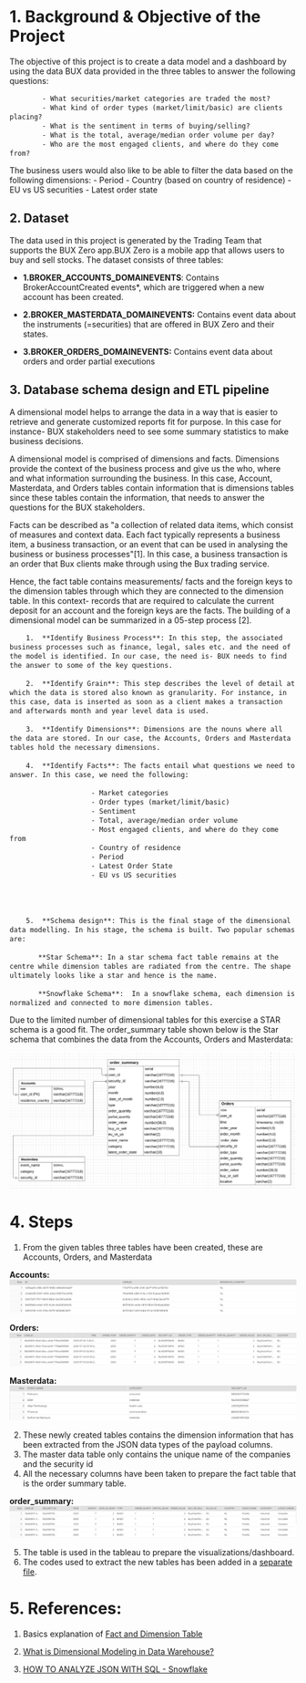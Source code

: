 # 1. Background & Objective of the Project

The objective of this project is to create a data model and a dashboard by using the data BUX data provided in the three tables to answer the following questions: 


            - What securities/market categories are traded the most?
            - What kind of order types (market/limit/basic) are clients placing?
            - What is the sentiment in terms of buying/selling?
            - What is the total, average/median order volume per day?
            - Who are the most engaged clients, and where do they come from?

The business users would also like to be able to filter the data based on the following dimensions:
            - Period
            - Country (based on country of residence)
            - EU vs US securities
            - Latest order state


## 2. Dataset
The data used in this project is generated by the Trading Team that supports the BUX Zero app.BUX Zero is a mobile app that allows users to buy and sell stocks. The dataset consists of three tables:

+ **1.BROKER_ACCOUNTS_DOMAINEVENTS**: Contains BrokerAccountCreated events*, which are triggered when a new account has been created.

+ **2.BROKER_MASTERDATA_DOMAINEVENTS:** Contains event data about the instruments (=securities) that are offered in BUX Zero and their states.

+ **3.BROKER_ORDERS_DOMAINEVENTS:** Contains event data about orders and order partial executions


## 3. Database schema design and ETL pipeline

A dimensional model helps to arrange the data in a way that is easier to retrieve and generate customized reports fit for purpose. In this case for instance- BUX stakeholders need to see some summary statistics to make business decisions.  

A dimensional model is comprised of dimensions and facts. Dimensions provide the context of the business process and give us the who, where and what information surrounding the business. In this case, Account, Masterdata, and Orders tables contain information that is dimensions tables since these tables contain the information, that needs to answer the questions for the BUX stakeholders.

Facts can be described as "a collection of related data items, which consist of measures and context data. Each fact typically represents a business item, a business transaction, or an event that can be used in analysing the business or business processes"[1]. In this case, a business transaction is an order that Bux clients make through using the Bux trading service. 

Hence, the fact table contains measurements/ facts and the foreign keys to the dimension tables through which they are connected to the dimension table. In this context- records that are required to calculate the current deposit for an account and the foreign keys are the facts. 
The building of a dimensional model can be summarized in a 05-step process [2].

        1.	**Identify Business Process**: In this step, the associated business processes such as finance, legal, sales etc. and the need of the model is identified. In our case, the need is- BUX needs to find the answer to some of the key questions. 

        2.	**Identify Grain**: This step describes the level of detail at which the data is stored also known as granularity. For instance, in this case, data is inserted as soon as a client makes a transaction and afterwards month and year level data is used.  

        3.	**Identify Dimensions**: Dimensions are the nouns where all the data are stored. In our case, the Accounts, Orders and Masterdata tables hold the necessary dimensions.

        4.	**Identify Facts**: The facts entail what questions we need to answer. In this case, we need the following:
        
                        - Market categories 
                        - Order types (market/limit/basic) 
                        - Sentiment 
                        - Total, average/median order volume 
                        - Most engaged clients, and where do they come from
                        - Country of residence
                        - Period
                        - Latest Order State
                        - EU vs US securities


            

        5.	**Schema design**: This is the final stage of the dimensional data modelling. In his stage, the schema is built. Two popular schemas are:
        
           **Star Schema**: In a star schema fact table remains at the centre while dimension tables are radiated from the centre. The shape ultimately looks like a star and hence is the name. 
           
           **Snowflake Schema**:  In a snowflake schema, each dimension is normalized and connected to more dimension tables.

Due to the limited number of dimensional tables for this exercise a STAR schema is a good fit. 
The order_summary table shown below is the Star schema that combines the data from the Accounts, Orders and Masterdata:

![ERD.jpg](https://github.com/jahid-razan/Bux_Assignment/blob/main/ERD.JPG)


# 4. Steps

1. From the given tables three tables have been created, these are Accounts, Orders, and Masterdata

**Accounts:** 
![Accounts](https://github.com/jahid-razan/Bux_Assignment/blob/main/accounts.JPG)


**Orders:**
![Orders](https://github.com/jahid-razan/Bux_Assignment/blob/main/orders.JPG)


**Masterdata:** 
![MASTERDATA](https://github.com/jahid-razan/Bux_Assignment/blob/main/MASTERDATA.JPG)


2. These newly created tables contains the dimension information that has been extracted from the JSON data types of the payload columns.
3. The master data table only contains the unique name of the companies and the security id
4. All the necessary columns have been taken to prepare the fact table that is the order summary table.

**order_summary:** 
![order_summary](https://github.com/jahid-razan/Bux_Assignment/blob/main/order_summary.JPG)

5. The table is used in the tableau to prepare the visualizations/dashboard. 
6. The codes used to extract the new tables has been added in a [separate file](https://github.com/jahid-razan/Bux_Assignment/blob/main/Bux_codes.sql).

# 5. References:

1. Basics explanation of [Fact and Dimension Table](https://medium.com/@BluePi_In/deep-diving-in-the-world-of-data-warehousing-78c0d52f49a)

2. [What is Dimensional Modeling in Data Warehouse?](https://www.guru99.com/dimensional-model-data-warehouse.html)

3. [HOW TO ANALYZE JSON WITH SQL - Snowflake](https://www.snowflake.com/wp-content/uploads/2017/08/Snowflake-How-to-Analyze-JSON-with-SQL.pdf)
